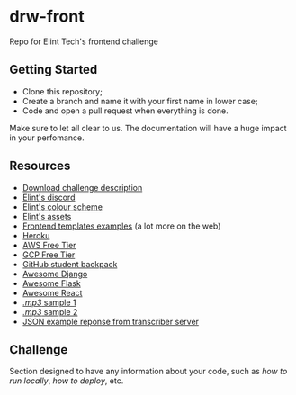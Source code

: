 # drw-front
Repo for Elint Tech's frontend challenge

## Getting Started

* Clone this repository;
* Create a branch and name it with your first name in lower case;
* Code and open a pull request when everything is done.

Make sure to let all clear to us. The documentation will have a huge impact in your perfomance.

## Resources

* [Download challenge description](https://s3.us-east-2.amazonaws.com/nn.weights/Challenge.pdf)
* [Elint's discord](https://discord.gg/xydMVT)
* [Elint's colour scheme](https://coolors.co/1a1c38-464866-dee0f2-2e9cca-29648a)
* [Elint's assets](https://wetransfer.com/downloads/411d57f8616ccec8deb4fffe4e78988020201002194635/28d0ac)
* [Frontend templates examples](https://themehunt.com/items/html/landing-pages/latest) (a lot more on the web)
* [Heroku](https://www.heroku.com/free)
* [AWS Free Tier](https://aws.amazon.com/pt/free/?all-free-tier.sort-by=item.additionalFields.SortRank&all-free-tier.sort-order=asc)
* [GCP Free Tier](https://cloud.google.com/free)
* [GitHub student backpack](https://education.github.com/pack)
* [Awesome Django](https://github.com/wsvincent/awesome-django)
* [Awesome Flask](https://github.com/humiaozuzu/awesome-flask)
* [Awesome React](https://github.com/enaqx/awesome-react)
* [_.mp3_ sample 1](https://s3.us-east-2.amazonaws.com/nn.weights/frank.mp3)
* [_.mp3_ sample 2](https://s3.us-east-2.amazonaws.com/nn.weights/interview.mp3)
* [JSON example reponse from transcriber server](https://s3.us-east-2.amazonaws.com/transcripted.files/3xeaznnz.json)

## Challenge

Section designed to have any information about your code, such as _how to run locally_, _how to deploy_, etc.